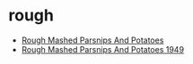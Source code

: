 # rough

 * [Rough Mashed Parsnips And Potatoes](../../index/r/rough-mashed-parsnips-and-potatoes-1949.json)
 * [Rough Mashed Parsnips And Potatoes 1949](../../index/r/rough-mashed-parsnips-and-potatoes-1949.json)
